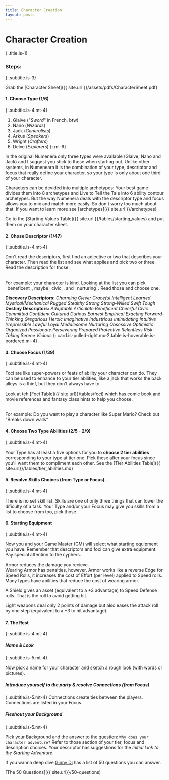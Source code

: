 ```yaml
---
title: Character Creation
layout: posts
---
```


# Character Creation 
{:.title.is-1} 

### Steps:
{:.subtitle.is-3} 

Grab the [Character Sheet]({{ site.url }}/assets/pdfs/CharacterSheet.pdf)

#### 1. Choose Type (1/6)
{:.subtitle.is-4.mt-4} 

1. Glaive ("_Sword_" in French, btw)
2. Nano   (_Wizards_)
3. Jack   (_Generalists_)
4. Arkus  (_Speakers_)
5. Wright (_Crafters_)
6. Delve  (_Explorers_)
{:.ml-6}

In the original Numenera only three types were available (Glaive, Nano and Jack) and I suggest you stick to those when starting out. Unlike other systems, in Numeneara it is the combination of your type, descriptor and focus that really define your character, so your type is only about one third of your character.

Characters can be devided into multiple archetypes: Your best game divides them into 8 archetypes and Live to Tell the Tale into 6 ability contour archetypes. But the way Numenera deals with the descriptor type and focus allows you to mix and match more easily. So don't worry too much about that. If you want to learn more see [archetypes]({{ site.url }}/archetypes)

Go to the [Starting Values Table]({{ site.url }}/tables/starting_values) and put them on your character sheet. 


#### 2. Chose Descriptor (1/47)
{:.subtitle.is-4.mt-4} 

Don't read the descriptors, first find an adjective or two that describes your character. Then read the list and see what applies and pick two or three. Read the description for those.

<br>
For example: your character is kind.  
Looking at the list you can pick _beneficent_, maybe _civic_, and _nurturing_.  
Read those and choose one.   
<br>

__Discovery Descriptors:__ _Charming Clever Graceful Intelligent Learned Mystical/Mechanical Rugged Stealthy Strong Strong-Willed Swift Tough_  
__Destiny Descriptors:__ _Adaptable Articulate Beneficent Cheerful Civic Committed Confident Cultured Curious Earnest Empirical Exacting Forward-Thinking Gregarious Heroic Imaginative Industrious Intimidating Intuitive Irrepressible Lawful Loyal Meddlesome Nurturing Obsessive Optimistic Organized Passionate Persevering Prepared Protective Relentless Risk-Taking Serene Vicious_
{:.card.is-pulled-right.mx-2.table.is-hoverable.is-bordered.ml-4}


#### 3. Choose Focus (1/39)
{:.subtitle.is-4.mt-4} 

Foci are like super-powers or feats of ability your character can do. They can be used to enhance to your tier abilities, like a jack that works the back alleys is a thief, but they don't always have to. 

Look at teh [Foci Table]({{ site.url}}/tables/foci) which has comic book and movie references and fantasy class hints to help you choose. 

<br>
For example: Do you want to play a character like Super Mario? 
Check out "Breaks down walls"

#### 4. Choose Two Type Abilities (2/5 - 2/9)
{:.subtitle.is-4.mt-4} 

Your Type has at least a five options for you to __choose 2 tier abilities__ corresponding to your type at tier one. Pick these after your focus since you'll want them to compliment each other. See the [Tier Abilities Table]({{ site.url}}/tables/tier_abilities.md)


#### 5. Resolve Skills Choices (from Type or Focus).
{:.subtitle.is-4.mt-4} 

There is no set skill list. Skills are one of only three things that can lower the dificulty of a task.
Your Type and/or your Focus may give you skills from a list to choose from too, pick those.  


#### 6. Starting Equipment  
{:.subtitle.is-4.mt-4} 

Now you and your Game Master (GM) will select what starting equipment you have. Remember that descriptors and foci can give extra equipment. Pay special attention to the cyphers. 

Armor reduces the damage you recieve.  
Wearing Armor has penalties, however. Armor works like a reverse Edge for Speed Rolls, it increases the cost of Effort (per level) applied to Speed rolls. Many types have abilities that reduce the cost of wearing armor. 

A Shield gives an asset (equivalent to a +3 advantage) to Speed Defense rolls. That is the roll to avoid getting hit. 

Light weapons deal only 2 points of damage but also eases the attack roll by one step (equivalent to a +3 to hit advantage).

#### 7. The Rest
{:.subtitle.is-4.mt-4} 


##### Name & Look
{:.subtitle.is-5.mt-4} 

Now pick a name for your character and sketch a rough look (with words or pictures). 

##### Introduce yourself to the party & resolve Connections (from Focus)
{:.subtitle.is-5.mt-4} 
Connections create ties between the players. Connections are listed in your Focus. 

##### Fleshout your Background
{:.subtitle.is-5.mt-4} 

Pick your Background and the answer to the question:  `Why does your character adventure?` Refer to those section of your tier, focus and description choices. Your descriptor has suggestions for the _Initial Link to the Starting Adventure_.

If you wanna deep dive [Ginny Di](https://youtu.be/OCrCrn2vuAc) has a list of 50 questions you can answer. 

[The 50 Questions]({{ site.url}}/50-questions)